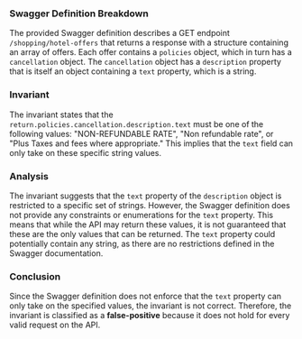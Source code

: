 ### Swagger Definition Breakdown
The provided Swagger definition describes a GET endpoint `/shopping/hotel-offers` that returns a response with a structure containing an array of offers. Each offer contains a `policies` object, which in turn has a `cancellation` object. The `cancellation` object has a `description` property that is itself an object containing a `text` property, which is a string.

### Invariant
The invariant states that the `return.policies.cancellation.description.text` must be one of the following values: "NON-REFUNDABLE RATE", "Non refundable rate", or "Plus Taxes and fees where appropriate." This implies that the `text` field can only take on these specific string values.

### Analysis
The invariant suggests that the `text` property of the `description` object is restricted to a specific set of strings. However, the Swagger definition does not provide any constraints or enumerations for the `text` property. This means that while the API may return these values, it is not guaranteed that these are the only values that can be returned. The `text` property could potentially contain any string, as there are no restrictions defined in the Swagger documentation.

### Conclusion
Since the Swagger definition does not enforce that the `text` property can only take on the specified values, the invariant is not correct. Therefore, the invariant is classified as a **false-positive** because it does not hold for every valid request on the API.
